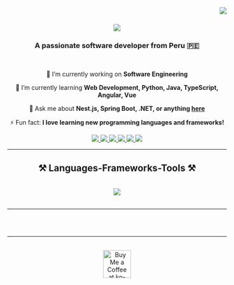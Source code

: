 <img align="right" src="https://visitor-badge.laobi.icu/badge?page_id=angelpro17.angelpro17" />

<h1 align="center">
    <img src="https://readme-typing-svg.herokuapp.com/?font=Righteous&size=35&center=true&vCenter=true&width=500&height=70&duration=4000&lines=Hi+There!+👋;+I'm+Luis+Angel+Anampa!;" />
</h1>

<h3 align="center">A passionate software developer from Peru 🇵🇪</h3>

<br/>

<div align="center">
 
 🔭 I’m currently working on **Software Engineering**
 
 🌱 I’m currently learning **Web Development, Python, Java, TypeScript, Angular, Vue**

💬 Ask me about **Nest.js, Spring Boot, .NET, or anything [here](https://github.com/angelpro17/angelpro17/issues)**

⚡ Fun fact: **I love learning new programming languages and frameworks!**

 </div>
 
<div align="center"> 
  <a href="mailto:anampalavadoluisangel@gmail.com">
    <img src="https://img.shields.io/badge/Gmail-333333?style=for-the-badge&logo=gmail&logoColor=red" />
  </a>
  <a href="https://linkedin.com/in/luis-angel-anampa-lavado-a45345295" target="_blank">
    <img src="https://img.shields.io/badge/LinkedIn-0077B5?style=for-the-badge&logo=linkedin&logoColor=white" target="_blank" />
  </a>
  <a href="https://x.com/AnampaLavado" target="_blank">
     <img src="https://img.shields.io/badge/Twitter-1DA1F2?style=for-the-badge&logo=twitter&logoColor=white" target="_blank" />
  </a>
  <a href="https://www.instagram.com/angel_anampa_/?hl=es" target="_blank">
     <img src="https://img.shields.io/badge/Instagram-E4405F?style=for-the-badge&logo=instagram&logoColor=white" target="_blank" />
  </a>
  <a href="https://github.com/angelpro17" target="_blank">
     <img src="https://img.shields.io/badge/GitHub-333333?style=for-the-badge&logo=github&logoColor=white" target="_blank" />
  </a>
  <a href="https://github.com/angelpro17?tab=repositories" target="_blank">
     <img src="https://img.shields.io/badge/Portfolio-FF5722?style=for-the-badge&logo=todoist&logoColor=white" target="_blank" />
  </a>
</div>

<hr/>
 
<h2 align="center">⚒️ Languages-Frameworks-Tools ⚒️</h2>
<br/>
<div align="center">
    <img src="https://skillicons.dev/icons?i=python,java,typescript,angular,vue,nodejs,html,css,javascript,git" /><br>
</div>

<br/>
<hr/>


<br/><br/>

<hr/>

<br/>

<div align="center">
<a href='https://ko-fi.com/V7V4RAK9C' target='_blank'><img height='64' style='border:0px;height:64px;' src='https://storage.ko-fi.com/cdn/kofi1.png?v=3' border='0' alt='Buy Me a Coffee at ko-fi.com' /></a>
</div>

<br/>
